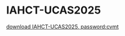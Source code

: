 # IAHCT-UCAS2025

[download IAHCT-UCAS2025, password:cvmt](https://pan.baidu.com/s/1qXRX-vwN3bq8k5uhIijOZQ)
